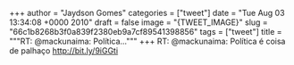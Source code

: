 
+++
author = "Jaydson Gomes"
categories = ["tweet"]
date = "Tue Aug 03 13:34:08 +0000 2010"
draft = false
image = "{TWEET_IMAGE}"
slug = "66c1b8268b3f0a839f2380eb9a7cf89541398856"
tags = ["tweet"]
title = """RT: @mackunaima: Política..."""
+++
RT: @mackunaima: Política é coisa de palhaço http://bit.ly/9iGGti
